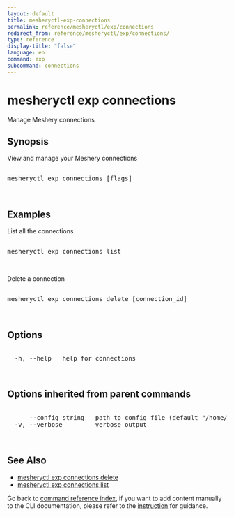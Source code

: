 ```yaml
---
layout: default
title: mesheryctl-exp-connections
permalink: reference/mesheryctl/exp/connections
redirect_from: reference/mesheryctl/exp/connections/
type: reference
display-title: "false"
language: en
command: exp
subcommand: connections
---
```


# mesheryctl exp connections

Manage Meshery connections

## Synopsis

View and manage your Meshery connections

<pre class='codeblock-pre'>
<div class='codeblock'>
mesheryctl exp connections [flags]

</div>
</pre>

## Examples

List all the connections

<pre class='codeblock-pre'>
<div class='codeblock'>
mesheryctl exp connections list

</div>
</pre>

Delete a connection

<pre class='codeblock-pre'>
<div class='codeblock'>
mesheryctl exp connections delete [connection_id]

</div>
</pre>

## Options

<pre class='codeblock-pre'>
<div class='codeblock'>
  -h, --help   help for connections

</div>
</pre>

## Options inherited from parent commands

<pre class='codeblock-pre'>
<div class='codeblock'>
      --config string   path to config file (default "/home/runner/.meshery/config.yaml")
  -v, --verbose         verbose output

</div>
</pre>

## See Also

- [mesheryctl exp connections delete](/reference/mesheryctl/exp/connections/delete)
- [mesheryctl exp connections list](/reference/mesheryctl/exp/connections/list)

Go back to [command reference index](/reference/mesheryctl/), if you want to add content manually to the CLI documentation, please refer to the [instruction](/project/contributing/contributing-cli#preserving-manually-added-documentation) for guidance.
